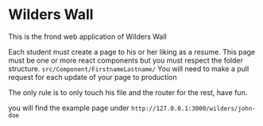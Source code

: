 # Wilders Wall
This is the frond web application of Wilders Wall

Each student must create a page to his or her liking as a resume. This page must be one or more react components but you must respect the folder structure.
`src/Component/FirstnameLastname/`
You will need to make a pull request for each update of your page to production

The only rule is to only touch his file and the router for the rest, have fun.

you will find the example page under
`http://127.0.0.1:3000/wilders/john-doe`